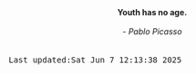 
<div align="center"><b><span>Youth has no age.</span></b><br><br><i> - Pablo Picasso</i></div>
<br><br><kbd>Last updated:Sat Jun  7 12:13:38 2025</kbd>